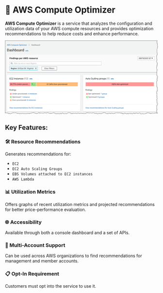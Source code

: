 # 🚀 AWS Compute Optimizer

**AWS Compute Optimizer** is a service that analyzes the configuration and utilization data of your AWS compute resources and provides optimization recommendations to help reduce costs and enhance performance.

<div align="center">
  <img src="images/compute-optimizer.png" alt="compute-optimizer" />
</div>

## **Key Features:**

### 🛠️ Resource Recommendations

Generates recommendations for:

- `EC2`
- `EC2 Auto Scaling Groups`
- `EBS Volumes attached to EC2 instances`
- `AWS Lambda`

### 📊 Utilization Metrics

Offers graphs of recent utilization metrics and projected recommendations for better price-performance evaluation.

### 🌐 Accessibility

Available through both a console dashboard and a set of APIs.

### 🤝 Multi-Account Support

Can be used across AWS organizations to find recommendations for management and member accounts.

### 📋 Opt-In Requirement

Customers must opt into the service to use it.
